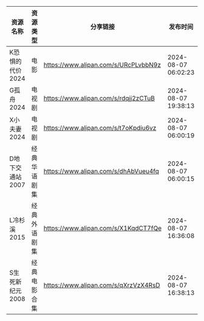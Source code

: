 | 资源名称       | 资源类型   | 分享链接                                 | 发布时间                |
| ---------- | ------ | ------------------------------------ | ------------------- |
| K恐惧的代价2024 | 电影     | https://www.alipan.com/s/URcPLvbbN9z | 2024-08-07 06:02:23 |
| G孤舟2024    | 电视剧    | https://www.alipan.com/s/rdqjj2zCTuB | 2024-08-07 19:38:13 |
| X小夫妻2024   | 电视剧    | https://www.alipan.com/s/t7oKpdiu6vz | 2024-08-07 06:00:19 |
| D地下交通站2007 | 经典华语剧集 | https://www.alipan.com/s/dhAbVueu4fq | 2024-08-07 06:00:15 |
| L冷杉溪2015   | 经典外语剧集 | https://www.alipan.com/s/X1KqdCT7fQe | 2024-08-07 16:36:08 |
| S生死新纪元2008 | 经典电影合集 | https://www.alipan.com/s/qXrzVzX4RsD | 2024-08-07 16:38:13 |
